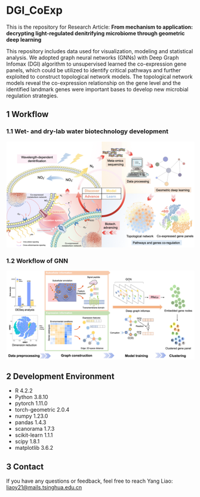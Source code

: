# DGI_CoExp

This is the repository for Research Article: **From mechanism to application: decrypting light-regulated denitrifying microbiome through geometric deep learning**

This repository includes data used for visualization, modeling and statistical analysis. We adopted graph neural networks (GNNs) with Deep Graph Infomax (DGI) algorithm to unsupervised learned the co-expression gene panels, which could be utilized to identify critical pathways and further exploited to construct topological network models. The topological network models reveal the co-expression relationship on the gene level and the identified landmark genes were important bases to develop new microbial regulation strategies.

## 1 Workflow

### 1.1 Wet- and dry-lab water biotechnology development

![WetDryLab](Figures/WetDryLab.png)

### 1.2 Workflow of GNN

![GNNWorkflow](Figures/Workflow.png)

## 2 Development Environment

- R  4.2.2
- Python 3.8.10
- pytorch 1.11.0
- torch-geometric 2.0.4
- numpy 1.23.0
- pandas 1.4.3
- scanorama 1.7.3
- scikit-learn 1.1.1
- scipy 1.8.1
- matplotlib 3.6.2

## 3 Contact

If you have any questions or feedback, feel free to reach Yang Liao: liaoy21@mails.tsinghua.edu.cn 
